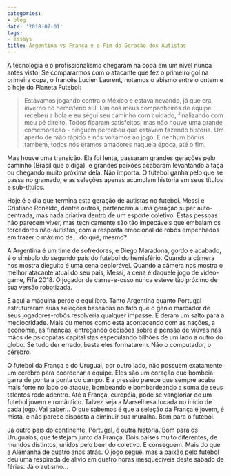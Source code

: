```yaml
---
categories:
- blog
date: '2018-07-01'
tags:
- essays
title: Argentina vs França e o Fim da Geração dos Autistas
---
```


A tecnologia e o profissionalismo chegaram na copa em um nível nunca antes visto. Se compararmos com o atacante que fez o primeiro gol na primeira copa, o francês Lucien Laurent, notamos o abismo entre o ontem e o hoje do Planeta Futebol:

> Estávamos jogando contra o México e estava nevando, já que era inverno no hemisfério sul. Um dos meus companheiros de equipe recebeu a bola e eu segui seu caminho com cuidado, finalizando com meu pé direito. Todos ficaram satisfeitos, mas não houve uma grande comemoração - ninguém percebeu que estavam fazendo história. Um aperto de mão rápido e nós voltamos ao jogo. E nenhum bônus também, todos nós éramos amadores naquela época, até o fim.

Mas houve uma transição. Ela foi lenta, passaram grandes gerações pelo caminho (Brasil que o diga), e grandes paixões acabaram levantando a taça ou chegando muito próxima dela. Não importa. O futebol ganha pelo que se passa no gramado, e as seleções apenas acumulam história em seus títulos e sub-títulos.

Hoje é o dia que termina esta geração de autistas no futebol. Messi e Cristiano Ronaldo, dentre outros, pertencem a uma geração super auto-centrada, mas nada criativa dentro de um esporte coletivo. Estas pessoas não parecem viver, mas tecnicamente são tão impecáveis que embalam os torcedores não-autistas, com a resposta emocional de robôs empenhados em trazer o máximo de... do quê, mesmo?

A Argentina é um time de sofredores, e Diego Maradona, gordo e acabado, é o símbolo do segundo país do futebol do hemisfério. Quando a câmera nos mostra dieguito é uma cena deplorável. Quando a câmera nos mostra o melhor atacante atual do seu país, Messi, a cena é daquele jogo de vídeo-game, Fifa 2018. O jogador de carne-e-osso nunca esteve tão próximo de sua versão robotizada.

E aqui a máquina perde o equilíbro. Tanto Argentina quanto Portugal estruturaram suas seleções baseadas no fato que o gênio marcador de seus jogadores-robôs resolveria qualquer impasse. E deram um salto para a mediocridade. Mais ou menos como está acontecendo com as nações, a economia, as finanças, entregando decisões sobre a pensão de viúvas nas mãos de psicopatas capitalistas especulando bilhões de um lado a outro do globo. Se tudo der errado, basta eles formatarem. Não o computador, o cérebro.

O futebol da França e do Uruguai, por outro lado, não possuem exatamente um cérebro para coordenar a equipe. Eles são um coração que bombeia garra de ponta a ponta do campo. E a pressão parece que sempre acaba mais forte no lado do ataque, bombeando e bombardeando a soma de seus talentos rede adentro. Até a França, européia, pode se vangloriar de um futebol jovem e romântico. Talvez seja a Marselhesa tocada no início de cada jogo. Vai saber... O que sabemos é que a seleção da França é jovem, é mista, e não parece disposta a diminuir sua muralha. Bom para o futebol.

Já outro país do continente, Portugal, é outra história. Bom para os Uruguaios, que festejam junto da França. Dois países muito diferentes, de mundos distintos, unidos pelo bem do coletivo. E conseguem. Mais do que a Alemanha de quatro anos atrás. O jogo segue, mas a paixão pelo futebol deu uma respirada de alívio em quatro horas inesquecíveis deste sábado de férias. Já o autismo...
